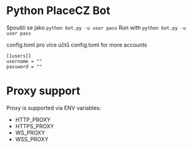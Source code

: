 # Python PlaceCZ Bot

Spouští se jako `python bot.py -u user pass`
Run with `python bot.py -u user pass`

 config.toml pro více účtů
 config.toml for more accounts
 ```
[[users]]
username = ""
password = ""
```
# Proxy support
Proxy is supported via ENV variables:
- HTTP_PROXY
- HTTPS_PROXY
- WS_PROXY
- WSS_PROXY
